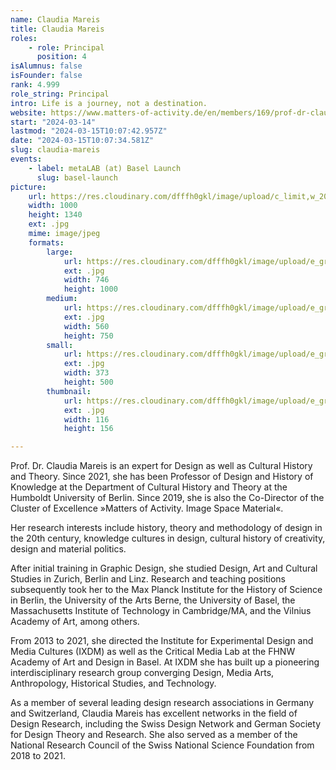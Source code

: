 ```yaml
---
name: Claudia Mareis
title: Claudia Mareis
roles:
    - role: Principal
      position: 4
isAlumnus: false
isFounder: false
rank: 4.999
role_string: Principal
intro: Life is a journey, not a destination.
website: https://www.matters-of-activity.de/en/members/169/prof-dr-claudia-mareis
start: "2024-03-14"
lastmod: "2024-03-15T10:07:42.957Z"
date: "2024-03-15T10:07:34.581Z"
slug: claudia-mareis
events:
    - label: metaLAB (at) Basel Launch
      slug: basel-launch
picture:
    url: https://res.cloudinary.com/dfffh0gkl/image/upload/c_limit,w_2000,h_2000/e_grayscale/v1710497209/2021_Claudia_Mareis_lr_Claudia_Mareis_09f2473766.jpg
    width: 1000
    height: 1340
    ext: .jpg
    mime: image/jpeg
    formats:
        large:
            url: https://res.cloudinary.com/dfffh0gkl/image/upload/e_grayscale/v1710497210/large_2021_Claudia_Mareis_lr_Claudia_Mareis_09f2473766.jpg
            ext: .jpg
            width: 746
            height: 1000
        medium:
            url: https://res.cloudinary.com/dfffh0gkl/image/upload/e_grayscale/v1710497210/medium_2021_Claudia_Mareis_lr_Claudia_Mareis_09f2473766.jpg
            ext: .jpg
            width: 560
            height: 750
        small:
            url: https://res.cloudinary.com/dfffh0gkl/image/upload/e_grayscale/v1710497211/small_2021_Claudia_Mareis_lr_Claudia_Mareis_09f2473766.jpg
            ext: .jpg
            width: 373
            height: 500
        thumbnail:
            url: https://res.cloudinary.com/dfffh0gkl/image/upload/e_grayscale/v1710497210/thumbnail_2021_Claudia_Mareis_lr_Claudia_Mareis_09f2473766.jpg
            ext: .jpg
            width: 116
            height: 156

---
```

Prof. Dr. Claudia Mareis is an expert for Design as well as Cultural History and Theory. Since 2021, she has been Professor of Design and History of Knowledge at the Department of Cultural History and Theory at the Humboldt University of Berlin. Since 2019, she is also the Co-Director of the Cluster of Excellence »Matters of Activity. Image Space Material«.

Her research interests include history, theory and methodology of design in the 20th century, knowledge cultures in design, cultural history of creativity, design and material politics.

After initial training in Graphic Design, she studied Design, Art and Cultural Studies in Zurich, Berlin and Linz. Research and teaching positions subsequently took her to the Max Planck Institute for the History of Science in Berlin, the University of the Arts Berne, the University of Basel, the Massachusetts Institute of Technology in Cambridge/MA, and the Vilnius Academy of Art, among others.

From 2013 to 2021, she directed the Institute for Experimental Design and Media Cultures (IXDM) as well as the Critical Media Lab at the FHNW Academy of Art and Design in Basel. At IXDM she has built up a pioneering interdisciplinary research group converging Design, Media Arts, Anthropology, Historical Studies, and Technology.

As a member of several leading design research associations in Germany and Switzerland, Claudia Mareis has excellent networks in the field of Design Research, including the Swiss Design Network and German Society for Design Theory and Research. She also served as a member of the National Research Council of the Swiss National Science Foundation from 2018 to 2021.